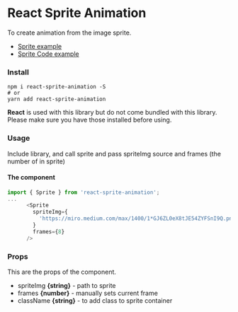 # React Sprite Animation

To create animation from the image sprite.

- [Sprite example](https://react-fgjjuw.stackblitz.io)
- [Sprite Code example](https://stackblitz.com/edit/react-fgjjuw?file=src%2FApp.js)

### Install

```shell
npm i react-sprite-animation -S
# or
yarn add react-sprite-animation
```

**React** is used with this library but do not come bundled with this library. Please make sure you have those installed before using.

### Usage

Include library, and call sprite and pass spriteImg source and frames (the number of in sprite)

#### The component

```javascript
import { Sprite } from 'react-sprite-animation';
...
      <Sprite
        spriteImg={
          'https://miro.medium.com/max/1400/1*GJ6ZL0eX8tJE54ZYFSnI9Q.png'
        }
        frames={8}
      />
```


### Props

This are the props of the component.

- spriteImg **{string}** - path to sprite
- frames **{number}** - manually sets current frame
- className **{string}** - to add class to sprite container


